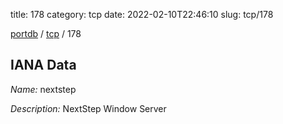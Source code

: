 title: 178
category: tcp
date: 2022-02-10T22:46:10
slug: tcp/178

[portdb](/) / [tcp](/category/tcp.html) / 178


## IANA Data

_Name:_ nextstep

_Description:_ NextStep Window Server

